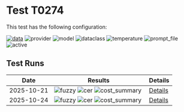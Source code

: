 # Test T0274

This test has the following configuration:

<a href="/humanities_data_benchmark/benchmarks/medieval_manuscripts"><img src="https://img.shields.io/badge/data-medieval_manuscripts-lightgrey" alt="data"></a>&nbsp;<img src="https://img.shields.io/badge/provider-anthropic-green" alt="provider">&nbsp;<img src="https://img.shields.io/badge/model-claude--3--7--sonnet--20250219-blue" alt="model">&nbsp;<img src="https://img.shields.io/badge/dataclass-Document-purple" alt="dataclass">&nbsp;<img src="https://img.shields.io/badge/temperature-0.0-ffff00" alt="temperature">&nbsp;<img src="https://img.shields.io/badge/prompt_file-prompt.txt-lightgrey" alt="prompt_file">&nbsp;<img src="https://img.shields.io/badge/active-yes-brightgreen" alt="active">


## Test Runs

<script src="https://code.jquery.com/jquery-3.6.0.min.js"></script>
<link rel="stylesheet" href="https://cdn.datatables.net/1.13.6/css/jquery.dataTables.min.css">
<script src="https://cdn.datatables.net/1.13.6/js/jquery.dataTables.min.js"></script><style>
    /* Square styles */
    .test-rectangle {
        display: inline-flex;
        height: 20px;
        border-radius: 3px;
        text-align: center;
        align-items: center;
        justify-content: center;
        font-size: 12px;
        font-weight: regular;
        color: white;
        padding: 0 5px;
        white-space: nowrap;
        overflow: hidden;
        text-overflow: ellipsis;
    }
    .test-square {
        display: inline-flex;
        width: 45px;
        height: 20px;
        border-radius: 3px;
        text-align: center;
        align-items: center;
        justify-content: center;
        font-size: 11px;
        font-weight: bold;
        color: white;
    }
    /* Inner table styles */
    .inner-table {
        width: 100%;
        border-collapse: collapse;
        margin: 0;
        padding: 0;
    }
    .inner-table th, .inner-table td {
        padding: 4px;
        text-align: left;
        border-bottom: 1px solid #ddd;
    }
    .inner-table th {
        background-color: #f2f2f2;
        font-weight: bold;
    }
    
    /* Sortable table styles */
    .sortable-table th[onclick] {
        cursor: pointer;
        user-select: none;
        transition: background-color 0.2s;
    }
    .sortable-table th[onclick]:hover {
        background-color: #e8e8e8;
    }
    
    /* Rules column styles */
    .inner-table td:nth-child(6) {
        max-width: 200px;
        word-wrap: break-word;
        overflow-wrap: break-word;
    }
    
    /* Radar chart container styles */
    #performanceRadar {
        border: 1px solid #ddd;
        border-radius: 8px;
        background-color: #fafafa;
    }
</style>
<table id="data-table" class="display">
  <thead><tr>
    <th>Date</th>
    <th>Results</th>
    <th>Details</th>

  </tr></thead>
  <tbody>
<tr>
    <td>2025-10-21</td>
    <td><img src="https://img.shields.io/badge/fuzzy-0.719-brightgreen" alt="fuzzy">&nbsp;<img src="https://img.shields.io/badge/cer-0.298-brightgreen" alt="cer">&nbsp;<img src="https://img.shields.io/badge/cost_summary-{'total_input_tokens': 11724, 'total_output_tokens': 1476, 'total_tokens': 13200, 'input_cost_usd': 0.035172, 'output_cost_usd': 0.02214, 'total_cost_usd': 0.057312, 'pricing_date': '2025--10--21', 'input_price_per_million': 3.0, 'output_price_per_million': 15.0}-brightgreen" alt="cost_summary">&nbsp;</td>
    <td><a href='/humanities_data_benchmark/archive/2025-10-21/T0274'>Details</a></td>
</tr>
<tr>
    <td>2025-10-24</td>
    <td><img src="https://img.shields.io/badge/fuzzy-0.661-brightgreen" alt="fuzzy">&nbsp;<img src="https://img.shields.io/badge/cer-0.369-brightgreen" alt="cer">&nbsp;<img src="https://img.shields.io/badge/cost_summary-{'total_input_tokens': 24732, 'total_output_tokens': 3566, 'total_tokens': 28298, 'input_cost_usd': 0.074196, 'output_cost_usd': 0.05349, 'total_cost_usd': 0.127686, 'pricing_date': '2025--10--24', 'input_price_per_million': 3.0, 'output_price_per_million': 15.0}-brightgreen" alt="cost_summary">&nbsp;</td>
    <td><a href='/humanities_data_benchmark/archive/2025-10-24/T0274'>Details</a></td>
</tr>

  </tbody>
</table>

<script>
  $(document).ready(function() {
    $('#data-table').DataTable({
      "paging": true,
      "searching": true,
      "ordering": true,
      "info": true,
      "lengthMenu": [[10, 20, -1], [10, 20, "All"]],
    });
  });
</script>
